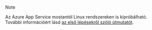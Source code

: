 > [!NOTE]
> Az Azure App Service mostantól Linux rendszereken is kipróbálható. További információért lásd [az első lépésekről szóló útmutatót](../articles/app-service/app-service-linux-readme.md).
> 
> 

<!--HONumber=Oct16_HO3-->


